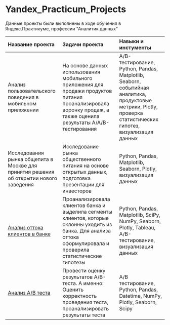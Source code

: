 # Yandex_Practicum_Projects
Данные проекты были выполнены в ходе обучения в Яндекс.Практикуме, профессии "Аналитик данных"

| Название проекта | Задачи проекта | Навыки и инстументы |
| :-------------------- | :--------------------- |:---------------------------|
| Анализ пользовательского поведения в мобильном приложении | На основе данных использования мобильного приложения для продажи продуктов питания проанализировала воронку продаж, а также оценила результаты A/A/B-тестирования | A/B-тестирование, Python, Pandas, Matplotlib, Seaborn, событийная аналитика, продуктовые метрики, Plotly, проверка статистических гипотез, визуализация данных |
| Исследования рынка общепита в Москве для принятия решения об открытии нового заведения | Исследование рынка общественного питания на основе открытых данных, подготовка презентации для инвесторов | Python, Pandas, Matplotlib, Seaborn, Plotly, визуализация данных |
| [Анализ оттока клиентов в банке](https://github.com/NataliaZhulina/Yandex_Practicum_Projects/blob/b017eb9c6b665fef7a0c3b2fe0a731fbf70b7566/bank's%20customers%20churn%20.ipynb) | Проанализировала клиентов банка и выделила сегменты клиентов, которые склонны уходить из банка. Для анализа оттока сформулировала и проверила статистические гипотезы | Python, Pandas, Matplotlib, SciPy, NumPy, Seaborn, Plotly, Tableau, A/B-тестирование, визуализация данных |
| [Анализ A/B теста](https://github.com/NataliaZhulina/Yandex_Practicum_Projects/blob/2bba9e50927d689ab2e6118545a78362a04d1aae/AB%20test%20Zhulina%20N.ipynb) | Провести оценку результатов A/B-теста. А именно: Оценить корректность проведения теста, проанализировать результаты теста | A/B тестирование, Python, Pandas, Datetime, NumPy, Plotly, Seaborn, Scipy |
